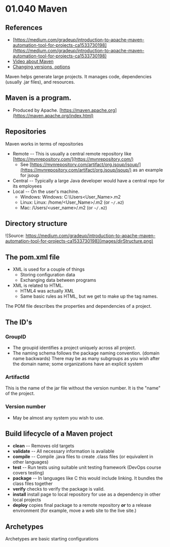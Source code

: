 # 01.040 Maven

## References

* [https://medium.com/gradeup/introduction-to-apache-maven-automation-tool-for-projects-ca1533730198](https://medium.com/gradeup/introduction-to-apache-maven-automation-tool-for-projects-ca1533730198)
* [Video about Maven](https://www.youtube.com/watch?v=28fsqKNjxrc)
* [Changing versions, options](https://www.youtube.com/watch?v=28fsqKNjxrc)

Maven helps generate large projects.  It manages code, dependencies (usually .jar files), and resources.

## Maven is a program.  

* Produced by Apache.  [https://maven.apache.org](https://maven.apache.org/index.html)


## Repositories

Maven works in terms of repositories

* Remote -- This is usually a  central remote repository like [https://mvnrepository.com/](https://mvnrepository.com/)
  * See [https://mvnrepository.com/artifact/org.jsoup/jsoup/](https://mvnrepository.com/artifact/org.jsoup/jsoup/) as an example for jsoup
* Central -- Typically a large Java developer would have a central repo for its employees
* Local -- On the user's machine.
  * Windows: Windows: C:\Users\<User_Name>\.m2
  * Linux: Linux: /home/<User_Name>/.m2 (or `~/.m2`)
  * Mac: /Users/<user_name>/.m2 (or `~/.m2`)

## Directory structure

![Source: https://medium.com/gradeup/introduction-to-apache-maven-automation-tool-for-projects-ca1533730198](images/dirStructure.png)




## The pom.xml file

* XML is used for a couple of things
  * Storing configuration data
  * Exchanging data between programs
* XML is related to HTML.
  * HTML4 was actually XML
  * Same basic rules as HTML, but we get to make up the tag names.

The POM file describes the properties and dependencies of a project.

## The ID's

### GroupID
 
* The groupid identifies a project uniquely across all project.  
* The naming schema follows the package naming convention.  (domain name backwards)  There may be as many subgroups as you wish after the domain name; some organizations have an explicit system

### ArtifactId

This is the name of the jar file without the version number.  It is the "name" of the project.

### Version number

* May be almost any system you wish to use.

## Build lifecycle of a Maven project

* **clean** -- Removes old targets
* **validate** -- All necessary information is available
* **compile** -- Compile .java files to create .class files (or equivalent in other languages)
* **test** -- Run tests using suitable unit testing framework (DevOps course covers testing)
* **package** -- In languages like C this would include linking.  It bundles the class files together
* **verify** checks to verify the package is valid.
* **install** install page to local repository for use as a dependency in other local projects
* **deploy** copies final package to a remote repository ***or*** to a release environment (for example, move a web site to the live site.)

## Archetypes

Archetypes are basic starting configurations
